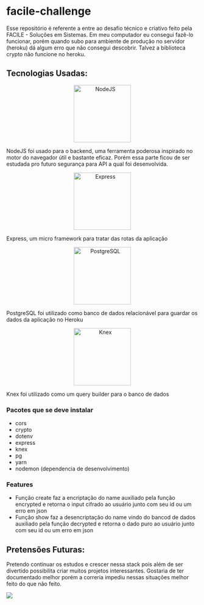 # facile-challenge

Esse repositório é referente a entre ao desafio técnico e criativo feito pela FACILE - Soluções em Sistemas. Em meu computador eu consegui fazê-lo funcionar, porém quando subo
para ambiente de produção no servidor (heroku) dá algum erro que não consegui descobrir. Talvez a biblioteca crypto não funcione no heroku.


## Tecnologias Usadas:

<p align="center">
  <img src="https://pplware.sapo.pt/wp-content/uploads/2016/05/nodejs_04.jpg" width="150" title="NodeJS" align="center">
  <p>NodeJS foi usado para o backend, uma ferramenta poderosa inspirado no motor do navegador útil e bastante eficaz. Porém essa parte ficou de ser estudada pro futuro segurança para API a qual foi desenvolvida.</p>
 </p>

 <p align="center">
  <img src="https://expressjs.com/images/express-facebook-share.png" width="150" alt="Express" align="center">
  <p>Express, um micro framework para tratar das rotas da aplicação</p>
</p>


 <p align="center">
  <img src="https://miro.medium.com/max/800/0*z58cqZWxu2_4q5-g.jpg" width="150" alt="PostgreSQL" align="center">
  <p>PostgreSQL foi utilizado como banco de dados relacionável para guardar os dados da aplicação no Heroku</p>

 <p align="center">
  <img src="https://miro.medium.com/max/2000/1*kGSO3V_p93Ic69Uh9Q505A.png" width="150" alt="Knex" align="center">
  <p>Knex foi utilizado como um query builder para o banco de dados</p>
</p>

### Pacotes que se deve instalar

 - cors
 - crypto
 - dotenv
 - express
 - knex
 - pg
 - yarn
 - nodemon (dependencia de desenvolvimento)

### Features 

- Função create faz a encriptação do name auxiliado pela função encrypted e retorna o input cifrado ao usuário junto com seu id ou um erro em json
- Função show faz a desencriptação do name vindo do bancod de dados auxiliado pela função decrypted e retorna o dado puro ao usuário junto com seu id ou um erro em json
 
## Pretensões Futuras:

Pretendo continuar os estudos e crescer nessa stack pois além de ser divertido possibilita criar muitos projetos interessantes. Gostaria de ter documentado melhor porém a correria impediu nessas situações melhor feito do que não feito.

  <a href = "https://facile-challenge2021.herokuapp.com/"><img src="https://img.shields.io/badge/-heroku-%230077B5?color=blueviolet&style=for-the-badge&logo=heroku&logoColor=blueviolet" target="_blank"></a>

